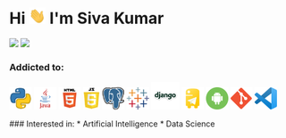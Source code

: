 # Hi <img src="static\gifs\hi.gif" width="30px"> I'm Siva Kumar
[<img height="30" src="https://img.shields.io/badge/linkedin-blue.svg?&style=for-the-badge&logo=linkedin&logoColor=white" />](https://www.linkedin.com/in/siva3062000/)
[<img height="30" src="https://img.shields.io/badge/twitter-%231DA1F2.svg?&style=for-the-badge&logo=twitter&logoColor=white" />](https://twitter.com/siva3062000)

### Addicted to:
<p style="text-align:left;">
<img src="static\images\python_logo.png" alt="python" width="40" height="40"/>
<img src="static\images\java_logo.png" alt="java" width="40" height="40"/>
<img src="static\images\html_5_logo.png" alt="html" width="40" height="40"/>
<img src="static\images\js_logo.png" alt="java script" width="30" height="40"/>
<img src="static\images\postgresql_logo.png" alt="postgres" width="40" height="40"/>
<img src="static\images\tableau_logo.svg" alt="tableau" width="40" height="40"/>
<img src="static\images\django_logo.png" alt="django" width="50" height="50"/>
<img src="static\images\python_telegram_bot_logo.png" alt="telegram bot" width="40" height="40"/>
<img src="static\images\android_logo.png" alt="android" width="40" height="40"/>
<img src="static\images\git_logo.png" alt="git" width="40" height="40"/>
<img src="static\images\vs_code_logo.png" alt="vs code" width="40" height="40"/>
</p>
### Interested in:
* Artificial Intelligence
* Data Science



<!-- <details>
<summary>📊 Github Stats</summary>

<p align="center"> <img src="https://github-readme-stats.vercel.app/api?username=siva3062000&show_icons=true&theme=gotham" alt="siva3062000 | Stats" />

</details>
-->

